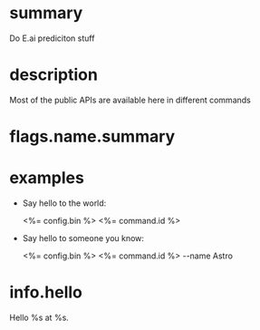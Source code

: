 # summary

Do E.ai prediciton stuff

# description

Most of the public APIs are available here in different commands

# flags.name.summary

# examples

- Say hello to the world:

  <%= config.bin %> <%= command.id %>

- Say hello to someone you know:

  <%= config.bin %> <%= command.id %> --name Astro

# info.hello

Hello %s at %s.
